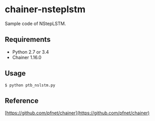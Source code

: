# chainer-nsteplstm
Sample code of NStepLSTM.  

## Requirements
- Python 2.7 or 3.4  
- Chainer 1.16.0  

## Usage
```
$ python ptb_nslstm.py
```
## Reference
[https://github.com/pfnet/chainer](https://github.com/pfnet/chainer)
